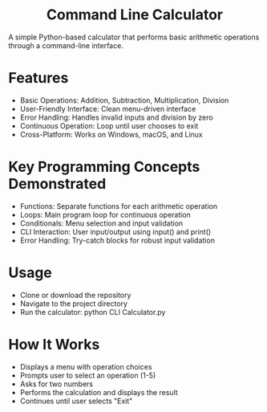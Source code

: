 <h1 align="center">Command Line Calculator</h1>
<p>A simple Python-based calculator that performs basic arithmetic operations through a command-line interface.</p>

# Features 
- Basic Operations: Addition, Subtraction, Multiplication, Division <br>
- User-Friendly Interface: Clean menu-driven interface
- Error Handling: Handles invalid inputs and division by zero
- Continuous Operation: Loop until user chooses to exit
- Cross-Platform: Works on Windows, macOS, and Linux

# Key Programming Concepts Demonstrated
- Functions: Separate functions for each arithmetic operation
- Loops: Main program loop for continuous operation
- Conditionals: Menu selection and input validation
- CLI Interaction: User input/output using input() and print()
- Error Handling: Try-catch blocks for robust input validation

# Usage
- Clone or download the repository
- Navigate to the project directory
- Run the calculator: python CLI Calculator.py

# How It Works
-  Displays a menu with operation choices
-  Prompts user to select an operation (1-5)
-  Asks for two numbers
-  Performs the calculation and displays the result
-  Continues until user selects "Exit"


